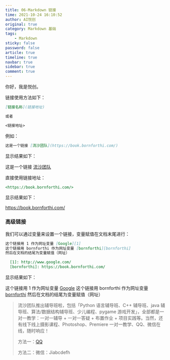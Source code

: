 ```yaml
---
title: 06-Markdown 链接
time: 2021-10-24 16:10:52
author: AI悦创
original: true
category: Markdown 基础
tags:
    - Markdown
sticky: false
password: false
article: true
timeline: true
navbar: true
sidebar: true
comment: true
---
```


你好，我是悦创。

链接使用方法如下：

```markdown
[链接名称](链接地址)

或者

<链接地址>
```

例如：

```markdown
这是一个链接 [流沙团队](https://book.bornforthi.com/)
```

显示结果如下：

这是一个链接 [流沙团队](https://book.bornforthi.com/)

直接使用链接地址：

```markdown
<https://book.bornforthi.com/>
```

显示结果如下：

<https://book.bornforthi.com/>

### 高级链接

我们可以通过变量来设置一个链接，变量赋值在文档末尾进行：

```markdown
这个链接用 1 作为网址变量 [Google][1]
这个链接用 bornforthi 作为网址变量 [bornforthi][bornforthi]
然后在文档的结尾为变量赋值（网址）

  [1]: http://www.google.com/
  [bornforthi]: https://book.bornforthi.com/
```

显示结果如下：

这个链接用 1 作为网址变量 [Google][1]
这个链接用 bornforthi 作为网址变量 [bornforthi][bornforthi]
然后在文档的结尾为变量赋值（网址）

[1]: http://www.google.com/
[bornforthi]: https://book.bornforthi.com/

> 流沙团队推出辅导班啦，包括「Python 语言辅导班、C++ 辅导班、java 辅导班、算法/数据结构辅导班、少儿编程、pygame 游戏开发」，全部都是一对一教学：一对一辅导 + 一对一答疑 + 布置作业 + 项目实践等。当然，还有线下线上摄影课程、Photoshop、Premiere 一对一教学、QQ、微信在线，随时响应！
>
> 方法一：[QQ](http://wpa.qq.com/msgrd?v=3&uin=1432803776&site=qq&menu=yes)
>
> 方法二：微信：Jiabcdefh
